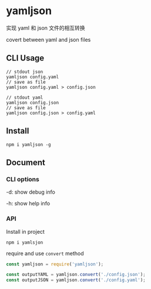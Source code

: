 # yamljson

实现 yaml 和 json 文件的相互转换

covert between yaml and json files

## CLI Usage
    // stdout json
    yamljson config.yaml
    // save as file
    yamljson config.yaml > config.json

    // stdout yaml
    yamljson config.json 
    // save as file
    yamljson config.json > config.yaml

## Install

    npm i yamljson -g

## Document

### CLI options

-d: show debug info

-h: show help info

### API

Install in project

    npm i yamlsjon

require and use `convert` method

```javascript
const yamljson = require('yamljson');

const outputYAML = yamljson.convert('./config.json');
const outputJSON = yamljson.convert('./config.yaml');
```
